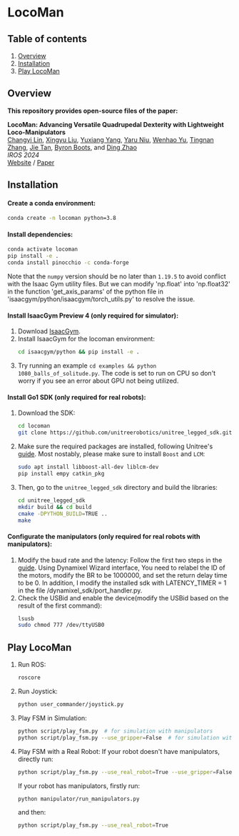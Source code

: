 # LocoMan

## Table of contents
1. [Overview](#overview)
2. [Installation](#installation)
3. [Play LocoMan](#play)




## Overview <a name="overview"></a>
**This repository provides open-source files of the paper:**

<!-- ![](source/pipelie.png) -->

<b>LocoMan: Advancing Versatile Quadrupedal Dexterity with Lightweight Loco-Manipulators</b> <br>
[Changyi Lin](https://linchangyi1.github.io/),
[Xingyu Liu](https://xingyul.github.io/),
[Yuxiang Yang](https://yxyang.github.io/),
[Yaru Niu](https://yaruniu.com/),
[Wenhao Yu](https://wenhaoyu.weebly.com/),
[Tingnan Zhang](https://research.google/people/tingnan-zhang/),
[Jie Tan](https://www.jie-tan.net/),
[Byron Boots](https://homes.cs.washington.edu/~bboots/), and
[Ding Zhao](https://safeai-lab.github.io/people.html) <br>
*IROS 2024* <br>
[Website](https://linchangyi1.github.io/LocoMan/) /
[Paper](https://arxiv.org/abs/2403.18197)


## Installation <a name="installation"></a>
#### Create a conda environment:
   ```bash
   conda create -n locoman python=3.8
   ```
#### Install dependencies:
   ```bash
   conda activate locoman
   pip install -e .
   conda install pinocchio -c conda-forge
   ```
Note that the `numpy` version should be no later than `1.19.5` to avoid conflict with the Isaac Gym utility files. But we can modify 'np.float' into 'np.float32' in the function 'get_axis_params' of the python file in 'isaacgym/python/isaacgym/torch_utils.py' to resolve the issue.

#### Install IsaacGym Preview 4 (only required for simulator):
1. Download [IsaacGym](https://developer.nvidia.com/isaac-gym).
2. Install IsaacGym for the locoman environment:
   ```bash
   cd isaacgym/python && pip install -e .
   ```
3. Try running an example `cd examples && python 1080_balls_of_solitude.py`. The code is set to run on CPU so don't worry if you see an error about GPU not being utilized.

#### Install Go1 SDK (only required for real robots):
1. Download the SDK:
   ```bash
   cd locoman
   git clone https://github.com/unitreerobotics/unitree_legged_sdk.git
   ```
2. Make sure the required packages are installed, following Unitree's [guide](https://github.com/unitreerobotics/unitree_legged_sdk). Most nostably, please make sure to install `Boost` and `LCM`:
   ```bash
   sudo apt install libboost-all-dev liblcm-dev
   pip install empy catkin_pkg
   ```
3. Then, go to the `unitree_legged_sdk` directory and build the libraries:
   ```bash
   cd unitree_legged_sdk
   mkdir build && cd build
   cmake -DPYTHON_BUILD=TRUE ..
   make
   ```

#### Configurate the manipulators (only required for real robots with manipulators):
1. Modify the baud rate and the latency:
Follow the first two steps in the [guide](https://github.com/ROBOTIS-GIT/DynamixelSDK/issues/316). Using Dynamixel Wizard interface, You need to relabel the ID of the motors, modify the BR to be 1000000, and set the return delay time to be 0. In addition, I modify the installed sdk with LATENCY_TIMER = 1 in the file /dynamixel_sdk/port_handler.py.
2. Check the USBid and enable the device(modify the USBid based on the result of the first command):
   ```bash
   lsusb
   sudo chmod 777 /dev/ttyUSB0
   ```


## Play LocoMan <a name="play"></a>
1. Run ROS:
   ```bash
   roscore
   ```

2. Run Joystick:
   ```bash
   python user_commander/joystick.py
   ```

3. Play FSM in Simulation:
   ```bash
   python script/play_fsm.py  # for simulation with manipulators
   python script/play_fsm.py --use_gripper=False  # for simulation without manipulators
   ```

4. Play FSM with a Real Robot:
   If your robot doesn't have manipulators, directly run:
   ```bash
   python script/play_fsm.py --use_real_robot=True --use_gripper=False
   ```

   If your robot has manipulators, firstly run:
   ```bash
   python manipulator/run_manipulators.py
   ```
   and then:
   ```bash
   python script/play_fsm.py --use_real_robot=True
   ```


<!-- REMEMBER to use the usage template from the multi-agent repo: https://github.com/ziyanx02/multiagent-quadruped-environment -->











